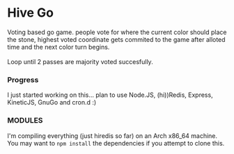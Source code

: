 Hive Go
========
Voting based go game.  people vote for where the current color should place the stone, highest voted coordinate
gets commited to the game after alloted time  and the next color turn begins.<br/><br/>
Loop until 2 passes are majority voted succesfully.

### Progress ###
I just started working on this... plan to use Node.JS, (hi))Redis, Express, KineticJS, GnuGo and cron.d :)

### MODULES ###
I'm compiling everything (just hiredis so far) on an Arch  x86_64  machine. You may want to `npm install` the dependencies if you attempt to clone this.
